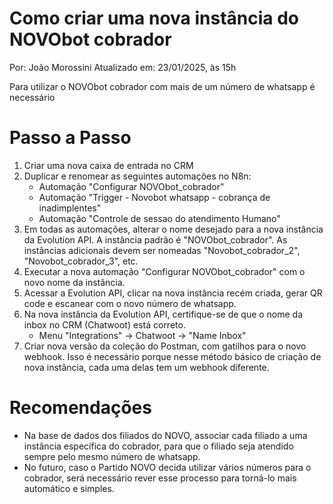 # Como criar uma nova instância do NOVObot cobrador

Por: João Morossini
Atualizado em: 23/01/2025, às 15h

Para utilizar o NOVObot cobrador com mais de um número de whatsapp é necessário

# Passo a Passo

1. Criar uma nova caixa de entrada no CRM
2. Duplicar e renomear as seguintes automações no N8n:
   - Automação "Configurar NOVObot_cobrador"
   - Automação "Trigger - Novobot whatsapp - cobrança de inadimplentes"
   - Automação "Controle de sessao do atendimento Humano"
3. Em todas as automações, alterar o nome desejado para a nova instância da Evolution API. A instância padrão é "NOVObot_cobrador". As instâncias adicionais devem ser nomeadas "Novobot_cobrador_2", "Novobot_cobrador_3", etc.
4. Executar a nova automação "Configurar NOVObot_cobrador" com o novo nome da instância.
5. Acessar a Evolution API, clicar na nova instância recém criada, gerar QR code e escanear com o novo número de whatsapp.
6. Na nova instância da Evolution API, certifique-se de que o nome da inbox no CRM (Chatwoot) está correto.
   - Menu "Integrations" -> Chatwoot -> "Name Inbox"
7. Criar nova versão da coleção do Postman, com gatilhos para o novo webhook. Isso é necessário porque nesse método básico de criação de nova instância, cada uma delas tem um webhook diferente.

# Recomendações

- Na base de dados dos filiados do NOVO, associar cada filiado a uma instância específica do cobrador, para que o filiado seja atendido sempre pelo mesmo número de whatsapp.
- No futuro, caso o Partido NOVO decida utilizar vários números para o cobrador, será necessário rever esse processo para torná-lo mais automático e simples.
